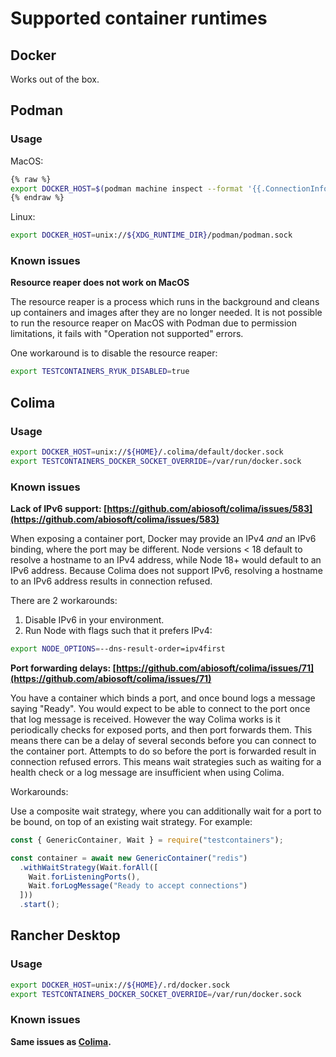 # Supported container runtimes

## Docker

Works out of the box.

## Podman

### Usage

MacOS:
```bash
{% raw %}
export DOCKER_HOST=$(podman machine inspect --format '{{.ConnectionInfo.PodmanSocket.Path}}')
{% endraw %}
```

Linux:
```bash
export DOCKER_HOST=unix://${XDG_RUNTIME_DIR}/podman/podman.sock
```

### Known issues

**Resource reaper does not work on MacOS**

The resource reaper is a process which runs in the background and cleans up containers and images after they are no longer needed. It is not possible to run the resource reaper on MacOS with Podman due to permission limitations, it fails with "Operation not supported" errors.

One workaround is to disable the resource reaper:

```bash
export TESTCONTAINERS_RYUK_DISABLED=true
```

## Colima

### Usage

```bash
export DOCKER_HOST=unix://${HOME}/.colima/default/docker.sock
export TESTCONTAINERS_DOCKER_SOCKET_OVERRIDE=/var/run/docker.sock
```

### Known issues

**Lack of IPv6 support: [https://github.com/abiosoft/colima/issues/583](https://github.com/abiosoft/colima/issues/583)**

When exposing a container port, Docker may provide an IPv4 _and_ an IPv6 binding, where the port may be different. Node versions < 18 default to resolve a hostname to an IPv4 address, while Node 18+ would default to an IPv6 address. Because Colima does not support IPv6, resolving a hostname to an IPv6 address results in connection refused.

There are 2 workarounds:

1. Disable IPv6 in your environment.
2. Run Node with flags such that it prefers IPv4:

```bash
export NODE_OPTIONS=--dns-result-order=ipv4first
```

**Port forwarding delays: [https://github.com/abiosoft/colima/issues/71](https://github.com/abiosoft/colima/issues/71)**

You have a container which binds a port, and once bound logs a message saying "Ready". You would expect to be able to connect to the port once that log message is received. However the way Colima works is it periodically checks for exposed ports, and then port forwards them. This means there can be a delay of several seconds before you can connect to the container port. Attempts to do so before the port is forwarded result in connection refused errors. This means wait strategies such as waiting for a health check or a log message are insufficient when using Colima.

Workarounds:

Use a composite wait strategy, where you can additionally wait for a port to be bound, on top of an existing wait strategy. For example:

```javascript
const { GenericContainer, Wait } = require("testcontainers");

const container = await new GenericContainer("redis")
  .withWaitStrategy(Wait.forAll([
    Wait.forListeningPorts(),
    Wait.forLogMessage("Ready to accept connections")
  ]))
  .start();
```

## Rancher Desktop

### Usage

```bash
export DOCKER_HOST=unix://${HOME}/.rd/docker.sock
export TESTCONTAINERS_DOCKER_SOCKET_OVERRIDE=/var/run/docker.sock
```

### Known issues

**Same issues as [Colima](#colima).**
